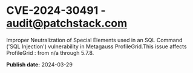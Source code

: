 # CVE-2024-30491 - audit@patchstack.com

Improper Neutralization of Special Elements used in an SQL Command ('SQL Injection') vulnerability in Metagauss ProfileGrid.This issue affects ProfileGrid : from n/a through 5.7.8.



**Publish date:** 2024-03-29
